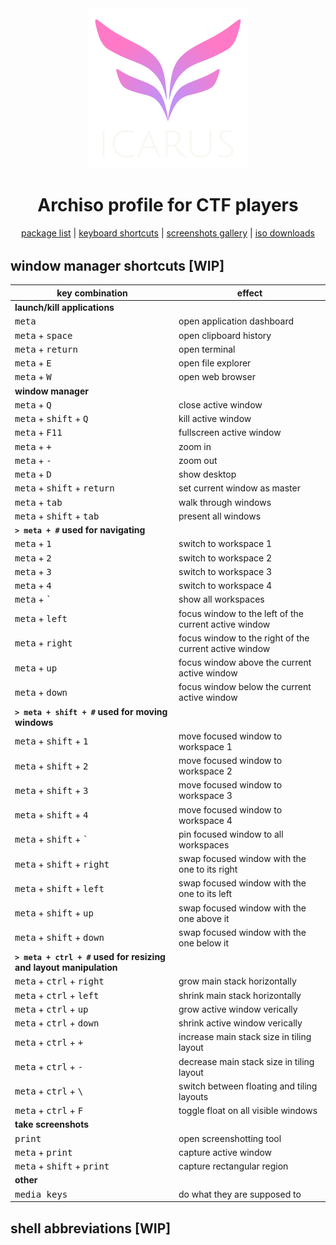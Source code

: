 <div align="center" style="margin-bottom:32px">
<a href="./icarus.html"><img width="256" src="icarus-logo.png"></a>
<h1>Archiso profile for CTF players</h1>
<!-- <h1>linux distro for CTF players</h1> -->
<a href="./packages.html">package list</a>
|
<a href="./shortcuts.html">keyboard shortcuts</a>
|
<a href="./screenshots.html">screenshots gallery</a>
|
<a href="./downloads.html">iso downloads</a>
</div>

## window manager shortcuts [WIP]

| key combination | effect |
| - | - |
| **launch/kill applications** | |
| <kbd>meta</kbd> | open application dashboard |
| <kbd>meta</kbd> + <kbd>space</kbd> | open clipboard history |
| <kbd>meta</kbd> + <kbd>return</kbd> | open terminal |
| <kbd>meta</kbd> + <kbd>E</kbd> | open file explorer |
| <kbd>meta</kbd> + <kbd>W</kbd> | open web browser |
| **window manager** | |
| <kbd>meta</kbd> + <kbd>Q</kbd> | close active window |
| <kbd>meta</kbd> + <kbd>shift</kbd> + <kbd>Q</kbd> | kill active window |
| <kbd>meta</kbd> + <kbd>F11</kbd> | fullscreen active window |
| <kbd>meta</kbd> + <kbd>+</kbd> | zoom in |
| <kbd>meta</kbd> + <kbd>-</kbd> | zoom out |
| <kbd>meta</kbd> + <kbd>D</kbd> | show desktop |
| <kbd>meta</kbd> + <kbd>shift</kbd> + <kbd>return</kbd> | set current window as master |
| <kbd>meta</kbd> + <kbd>tab</kbd> | walk through windows |
| <kbd>meta</kbd> + <kbd>shift</kbd> + <kbd>tab</kbd> | present all windows |
| **`> meta + #` used for navigating** | |
| <kbd>meta</kbd> + <kbd>1</kbd> | switch to workspace 1 |
| <kbd>meta</kbd> + <kbd>2</kbd> | switch to workspace 2 |
| <kbd>meta</kbd> + <kbd>3</kbd> | switch to workspace 3 |
| <kbd>meta</kbd> + <kbd>4</kbd> | switch to workspace 4 |
| <kbd>meta</kbd> + <kbd>`</kbd> | show all workspaces |
| <kbd>meta</kbd> + <kbd>left</kbd> | focus window to the left of the current active window |
| <kbd>meta</kbd> + <kbd>right</kbd> | focus window to the right of the current active window |
| <kbd>meta</kbd> + <kbd>up</kbd> | focus window above the current active window |
| <kbd>meta</kbd> + <kbd>down</kbd> | focus window below the current active window |
| **`> meta + shift + #` used for moving windows** | |
| <kbd>meta</kbd> + <kbd>shift</kbd> + <kbd>1</kbd> | move focused window to workspace 1 |
| <kbd>meta</kbd> + <kbd>shift</kbd> + <kbd>2</kbd> | move focused window to workspace 2 |
| <kbd>meta</kbd> + <kbd>shift</kbd> + <kbd>3</kbd> | move focused window to workspace 3 |
| <kbd>meta</kbd> + <kbd>shift</kbd> + <kbd>4</kbd> | move focused window to workspace 4 |
| <kbd>meta</kbd> + <kbd>shift</kbd> + <kbd>`</kbd> | pin focused window to all workspaces |
| <kbd>meta</kbd> + <kbd>shift</kbd> + <kbd>right</kbd> | swap focused window with the one to its right |
| <kbd>meta</kbd> + <kbd>shift</kbd> + <kbd>left</kbd> | swap focused window with the one to its left |
| <kbd>meta</kbd> + <kbd>shift</kbd> + <kbd>up</kbd> | swap focused window with the one above it |
| <kbd>meta</kbd> + <kbd>shift</kbd> + <kbd>down</kbd> | swap focused window with the one below it |
| **`> meta + ctrl + #` used for resizing and layout manipulation** | |
| <kbd>meta</kbd> + <kbd>ctrl</kbd> + <kbd>right</kbd> | grow main stack horizontally |
| <kbd>meta</kbd> + <kbd>ctrl</kbd> + <kbd>left</kbd> | shrink main stack horizontally |
| <kbd>meta</kbd> + <kbd>ctrl</kbd> + <kbd>up</kbd> | grow active window verically |
| <kbd>meta</kbd> + <kbd>ctrl</kbd> + <kbd>down</kbd> | shrink active window verically |
| <kbd>meta</kbd> + <kbd>ctrl</kbd> + <kbd>+</kbd> | increase main stack size in tiling layout |
| <kbd>meta</kbd> + <kbd>ctrl</kbd> + <kbd>-</kbd> | decrease main stack size in tiling layout |
| <kbd>meta</kbd> + <kbd>ctrl</kbd> + <kbd>\\</kbd> | switch between floating and tiling layouts |
| <kbd>meta</kbd> + <kbd>ctrl</kbd> + <kbd>F</kbd> | toggle float on all visible windows |
| **take screenshots** | |
| <kbd>print</kbd> | open screenshotting tool |
| <kbd>meta</kbd> + <kbd>print</kbd> | capture active window |
| <kbd>meta</kbd> + <kbd>shift</kbd> + <kbd>print</kbd> | capture rectangular region |
| **other** | |
| <kbd>media keys</kbd> | do what they are supposed to |



## shell abbreviations [WIP]